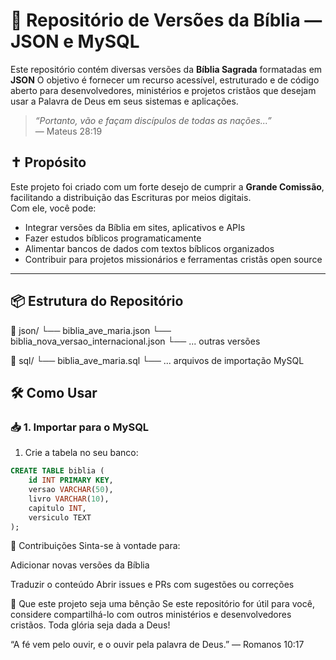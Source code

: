 # 📖 Repositório de Versões da Bíblia — JSON e MySQL

Este repositório contém diversas versões da **Bíblia Sagrada** formatadas em **JSON**
O objetivo é fornecer um recurso acessível, estruturado e de código aberto para desenvolvedores, ministérios e projetos cristãos que desejam usar a Palavra de Deus em seus sistemas e aplicações.

> _“Portanto, vão e façam discípulos de todas as nações...”_  
> — Mateus 28:19

## ✝️ Propósito

Este projeto foi criado com um forte desejo de cumprir a **Grande Comissão**, facilitando a distribuição das Escrituras por meios digitais.  
Com ele, você pode:

- Integrar versões da Bíblia em sites, aplicativos e APIs
- Fazer estudos bíblicos programaticamente
- Alimentar bancos de dados com textos bíblicos organizados
- Contribuir para projetos missionários e ferramentas cristãs open source
---

## 📦 Estrutura do Repositório

📁 json/
└── biblia_ave_maria.json
└── biblia_nova_versao_internacional.json
└── ... outras versões

📁 sql/
└── biblia_ave_maria.sql
└── ... arquivos de importação MySQL

## 🛠 Como Usar

### 📥 1. Importar para o MySQL

1. Crie a tabela no seu banco:

```sql
CREATE TABLE biblia (
    id INT PRIMARY KEY,
    versao VARCHAR(50),
    livro VARCHAR(10),
    capitulo INT,
    versiculo TEXT
);
```

🚀 Contribuições
Sinta-se à vontade para:

Adicionar novas versões da Bíblia

Traduzir o conteúdo
Abrir issues e PRs com sugestões ou correções

🙌 Que este projeto seja uma bênção
Se este repositório for útil para você, considere compartilhá-lo com outros ministérios e desenvolvedores cristãos.
Toda glória seja dada a Deus!

“A fé vem pelo ouvir, e o ouvir pela palavra de Deus.”
— Romanos 10:17